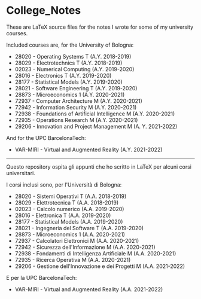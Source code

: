 # College_Notes
These are LaTeX source files for the notes I wrote for some of my university courses. 

Included courses are, for the University of Bologna:
- 28020 - Operating Systems T (A.Y. 2018-2019)
- 28029 - Electrotechnics T (A.Y. 2018-2019)
- 02023 - Numerical Computing (A.Y. 2019-2020)
- 28016 - Electronics T (A.Y. 2019-2020)
- 28177 - Statistical Models (A.Y. 2019-2020)
- 28021 - Software Engineering T (A.Y. 2019-2020)
- 28873 - Microeconomics 1 (A.Y. 2020-2021)
- 72937 - Computer Architecture M (A.Y. 2020-2021)
- 72942 - Information Security M (A.Y. 2020-2021)
- 72938 - Foundations of Artificial Intelligence M (A.Y. 2020-2021)
- 72935 - Operations Research M (A.Y. 2020-2021)
- 29206 - Innovation and Project Management M (A. Y. 2021-2022)

And for the UPC BarcelonaTech:
- VAR-MIRI - Virtual and Augmented Reality (A.Y. 2021-2022)

---

Questo repository ospita gli appunti che ho scritto in LaTeX per alcuni corsi universitari.

I corsi inclusi sono, per l'Università di Bologna:

- 28020 - Sistemi Operativi T (A.A. 2018-2019)
- 28029 - Elettrotecnica T (A.A. 2018-2019)
- 02023 - Calcolo numerico (A.A. 2019-2020)
- 28016 - Elettronica T (A.A. 2019-2020)
- 28177 - Statistical Models (A.A. 2019-2020)
- 28021 - Ingegneria del Software T (A.A. 2019-2020)
- 28873 - Microeconomics 1 (A.A. 2020-2021)
- 72937 - Calcolatori Elettronici M (A.A. 2020-2021)
- 72942 - Sicurezza dell'Informazione M (A.A. 2020-2021)
- 72938 - Fondamenti di Intelligenza Artificiale M (A.A. 2020-2021)
- 72935 - Ricerca Operativa M (A.A. 2020-2021)
- 29206 - Gestione dell'Innovazione e dei Progetti M (A.A. 2021-2022)

E per la UPC BarcelonaTech:
- VAR-MIRI - Virtual and Augmented Reality (A.A. 2021-2022)
